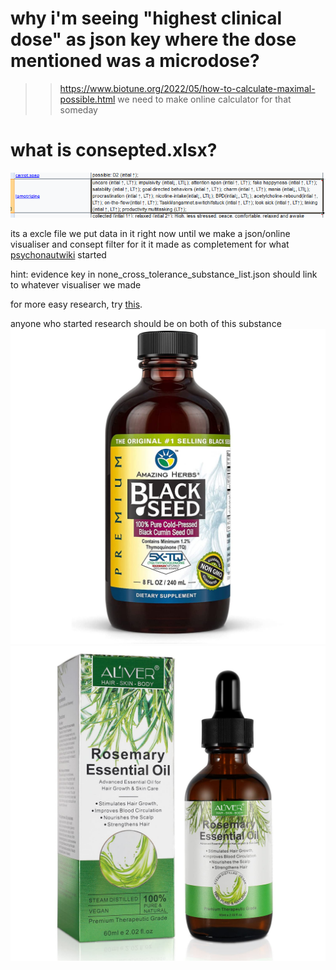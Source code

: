 # why i'm seeing "highest clinical dose" as json key where the dose mentioned was a microdose?
>>https://www.biotune.org/2022/05/how-to-calculate-maximal-possible.html
we need to make online calculator for that someday

# what is consepted.xlsx?
![alt text](preview.PNG "consepted.xlsx preview")

its a excle file we put data in it right now until we make a json/online visualiser and consept filter for it
it made as completement for what [psychonautwiki](https://psychonautwiki.org/w/index.php?title=Subjective_effect_index&_=) started 

hint: evidence key in none_cross_tolerance_substance_list.json should link to whatever visualiser we made

for more easy research, try [this](https://github.com/ibtisammidlet/subbind/tree/main/subbind%20addon). 

anyone who started research should be on both of this substance
![alt text](BSO.jpg "Hover Text")
![alt text](rosemary-oil.jpg "Hover Text")